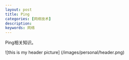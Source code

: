```yaml
---
layout: post
title: Ping
categories: [网络技术]
description: 
keywords: 网络
---
```




Ping相关知识。

![this is my header picture] (/images/personal/header.png)